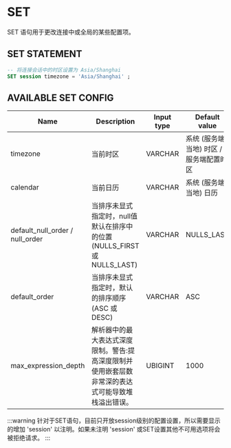 # SET
SET 语句用于更改连接中或全局的某些配置项。

## SET STATEMENT
```SQL
-- 将连接会话中的时区设置为 Asia/Shanghai
SET session timezone = 'Asia/Shanghai' ;
```

## AVAILABLE SET CONFIG
|Name|	Description|	Input type|	Default value| Example|
| ---- | ---- | ---- | ---- | ---- |
| timezone | 当前时区 | VARCHAR | 系统 (服务端当地) 时区 / 服务端配置时区 | ```SET session timezone = 'Asia/Shanghai';``` |
| calendar | 当前日历 | VARCHAR | 系统 (服务端当地) 日历 | ```SET session calendar = 'japanese';``` |
| default_null_order / null_order | 当排序未显式指定时，null值默认在排序中的位置(NULLS_FIRST或NULLS_LAST) | VARCHAR | NULLS_LAST | ```SET session null_order = 'NULLS_LAST';``` |
| default_order | 当排序未显式指定时，默认的排序顺序 (ASC 或 DESC)| VARCHAR | ASC | ```SET session default_order = 'ASC';``` |
| max_expression_depth | 解析器中的最大表达式深度限制。警告:提高深度限制并使用嵌套层数非常深的表达式可能导致堆栈溢出错误。 | UBIGINT | 1000 | ```SET session max_expression_depth = 100;``` |

:::warning
针对于SET语句，目前只开放session级别的配置设置，所以需要显示的增加 'session' 以注明。如果未注明 'session' 或SET设置其他不可用选项将会被拒绝请求。
:::